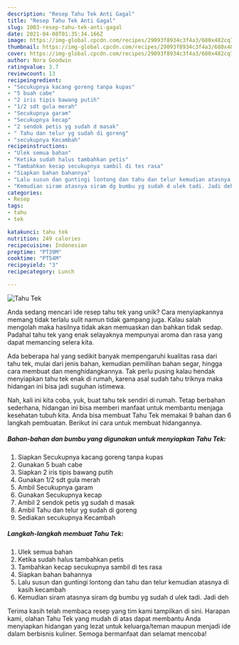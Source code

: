 ```yaml
---
description: "Resep Tahu Tek Anti Gagal"
title: "Resep Tahu Tek Anti Gagal"
slug: 1003-resep-tahu-tek-anti-gagal
date: 2021-04-08T01:35:34.166Z
image: https://img-global.cpcdn.com/recipes/29093f8934c3f4a3/680x482cq70/tahu-tek-foto-resep-utama.jpg
thumbnail: https://img-global.cpcdn.com/recipes/29093f8934c3f4a3/680x482cq70/tahu-tek-foto-resep-utama.jpg
cover: https://img-global.cpcdn.com/recipes/29093f8934c3f4a3/680x482cq70/tahu-tek-foto-resep-utama.jpg
author: Nora Goodwin
ratingvalue: 3.7
reviewcount: 13
recipeingredient:
- "Secukupnya kacang goreng tanpa kupas"
- "5 buah cabe"
- "2 iris tipis bawang putih"
- "1/2 sdt gula merah"
- "Secukupnya garam"
- "Secukupnya kecap"
- "2 sendok petis yg sudah d masak"
- " Tahu dan telur yg sudah di goreng"
- "secukupnya Kecambah"
recipeinstructions:
- "Ulek semua bahan"
- "Ketika sudah halus tambahkan petis"
- "Tambahkan kecap secukupnya sambil di tes rasa"
- "Siapkan bahan bahannya"
- "Lalu susun dan guntingi lontong dan tahu dan telur kemudian atasnya di kasih kecambah"
- "Kemudian siram atasnya siram dg bumbu yg sudah d ulek tadi. Jadi deh"
categories:
- Resep
tags:
- tahu
- tek

katakunci: tahu tek 
nutrition: 249 calories
recipecuisine: Indonesian
preptime: "PT39M"
cooktime: "PT54M"
recipeyield: "3"
recipecategory: Lunch

---
```



![Tahu Tek](https://img-global.cpcdn.com/recipes/29093f8934c3f4a3/680x482cq70/tahu-tek-foto-resep-utama.jpg)

Anda sedang mencari ide resep tahu tek yang unik? Cara menyiapkannya memang tidak terlalu sulit namun tidak gampang juga. Kalau salah mengolah maka hasilnya tidak akan memuaskan dan bahkan tidak sedap. Padahal tahu tek yang enak selayaknya mempunyai aroma dan rasa yang dapat memancing selera kita.

Ada beberapa hal yang sedikit banyak mempengaruhi kualitas rasa dari tahu tek, mulai dari jenis bahan, kemudian pemilihan bahan segar, hingga cara membuat dan menghidangkannya. Tak perlu pusing kalau hendak menyiapkan tahu tek enak di rumah, karena asal sudah tahu triknya maka hidangan ini bisa jadi suguhan istimewa.




Nah, kali ini kita coba, yuk, buat tahu tek sendiri di rumah. Tetap berbahan sederhana, hidangan ini bisa memberi manfaat untuk membantu menjaga kesehatan tubuh kita. Anda bisa membuat Tahu Tek memakai 9 bahan dan 6 langkah pembuatan. Berikut ini cara untuk membuat hidangannya.

<!--inarticleads1-->

##### Bahan-bahan dan bumbu yang digunakan untuk menyiapkan Tahu Tek:

1. Siapkan Secukupnya kacang goreng tanpa kupas
1. Gunakan 5 buah cabe
1. Siapkan 2 iris tipis bawang putih
1. Gunakan 1/2 sdt gula merah
1. Ambil Secukupnya garam
1. Gunakan Secukupnya kecap
1. Ambil 2 sendok petis yg sudah d masak
1. Ambil  Tahu dan telur yg sudah di goreng
1. Sediakan secukupnya Kecambah




<!--inarticleads2-->

##### Langkah-langkah membuat Tahu Tek:

1. Ulek semua bahan
1. Ketika sudah halus tambahkan petis
1. Tambahkan kecap secukupnya sambil di tes rasa
1. Siapkan bahan bahannya
1. Lalu susun dan guntingi lontong dan tahu dan telur kemudian atasnya di kasih kecambah
1. Kemudian siram atasnya siram dg bumbu yg sudah d ulek tadi. Jadi deh




Terima kasih telah membaca resep yang tim kami tampilkan di sini. Harapan kami, olahan Tahu Tek yang mudah di atas dapat membantu Anda menyiapkan hidangan yang lezat untuk keluarga/teman maupun menjadi ide dalam berbisnis kuliner. Semoga bermanfaat dan selamat mencoba!
